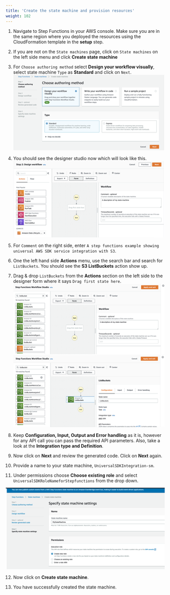 ```yaml
---
title: 'Create the state machine and provision resources'
weight: 102
---
```


1. Navigate to Step Functions in your AWS console. Make sure you are in the same region where you deployed the resources using the CloudFormation template in the **setup** step.

2. If you are not on the `State machines` page, click on `State machines` on the left side menu and click **Create state machine**

3. For `Choose authoring method` select **Design your workflow visually**, select state machine `Type` as **Standard** and click on `Next`.
   ![Studio](/static/img/module-6/studio-selection.png)

4. You should see the designer studio now which will look like this.
   ![](/static/img/module-6/studio-designer.png)

5. For `Comment` on the right side, enter `A step functions example showing universal AWS SDK service integration with S3`.

6. One the left hand side **Actions** menu, use the search bar and search for `ListBuckets`. You should see the **S3 ListBuckets** action show up.

7. Drag & drop `ListBuckets` from the **Actions** section on the left side to the designer form where it says `Drag first state here`.
   ![](/static/img/module-8/list-bucket.png)
   ![](/static/img/module-8/list-bucket-state.png)

8. Keep **Configuration, Input, Output and Error handling** as it is, however for any API call you can pass the required API parameters. Also, take a look at the **Integration type and Definition**.

9. Now click on **Next** and review the generated code. Click on **Next** again.

10. Provide a name to your state machine, `UniversalSDKIntegration-sm`.

11. Under permissions choose **Choose existing role** and select `UniversalSDKRoleNameforStepfunctions` from the drop down.

![](/static/img/module-8/iam.png)

12. Now click on **Create state machine**.

13. You have successfully created the state machine.
